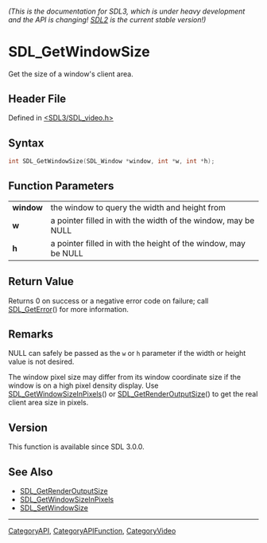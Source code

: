 ###### (This is the documentation for SDL3, which is under heavy development and the API is changing! [SDL2](https://wiki.libsdl.org/SDL2/) is the current stable version!)
# SDL_GetWindowSize

Get the size of a window's client area.

## Header File

Defined in [<SDL3/SDL_video.h>](https://github.com/libsdl-org/SDL/blob/main/include/SDL3/SDL_video.h)

## Syntax

```c
int SDL_GetWindowSize(SDL_Window *window, int *w, int *h);

```

## Function Parameters

|                |                                                                |
| -------------- | -------------------------------------------------------------- |
| **window**     | the window to query the width and height from                  |
| **w**          | a pointer filled in with the width of the window, may be NULL  |
| **h**          | a pointer filled in with the height of the window, may be NULL |

## Return Value

Returns 0 on success or a negative error code on failure; call
[SDL_GetError](SDL_GetError)() for more information.

## Remarks

NULL can safely be passed as the `w` or `h` parameter if the width or
height value is not desired.

The window pixel size may differ from its window coordinate size if the
window is on a high pixel density display. Use
[SDL_GetWindowSizeInPixels](SDL_GetWindowSizeInPixels)() or
[SDL_GetRenderOutputSize](SDL_GetRenderOutputSize)() to get the real client
area size in pixels.

## Version

This function is available since SDL 3.0.0.

## See Also

* [SDL_GetRenderOutputSize](SDL_GetRenderOutputSize)
* [SDL_GetWindowSizeInPixels](SDL_GetWindowSizeInPixels)
* [SDL_SetWindowSize](SDL_SetWindowSize)

----
[CategoryAPI](CategoryAPI), [CategoryAPIFunction](CategoryAPIFunction), [CategoryVideo](CategoryVideo)


